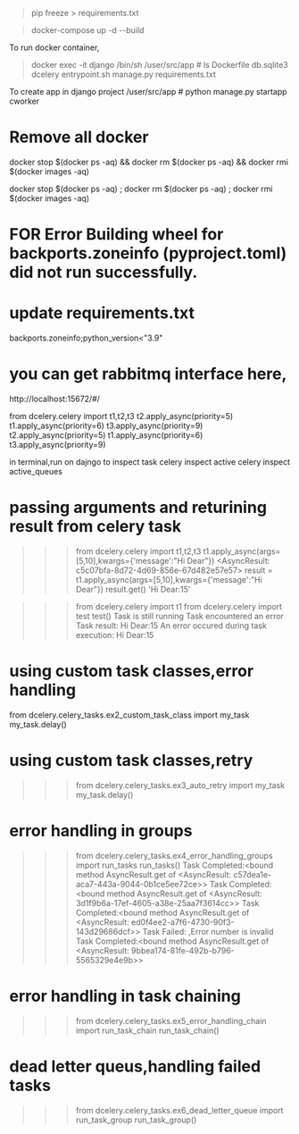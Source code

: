  > pip freeze > requirements.txt

 > docker-compose up -d --build

 To run docker container,
 > docker exec -it django /bin/sh
 > /user/src/app # ls
Dockerfile        db.sqlite3        dcelery           entrypoint.sh     manage.py         requirements.txt

 To create app in django project
/user/src/app # python manage.py startapp cworker

# Remove all docker
docker stop $(docker ps -aq) && docker rm $(docker ps -aq) && docker rmi $(docker images -aq)

 docker stop $(docker ps -aq) ; docker rm $(docker ps -aq) ; docker rmi $(docker images -aq)

# FOR Error Building wheel for backports.zoneinfo (pyproject.toml) did not run successfully.
# update requirements.txt
 backports.zoneinfo;python_version<"3.9"

 # you can get rabbitmq interface here,
 http://localhost:15672/#/


 from dcelery.celery import t1,t2,t3
 t2.apply_async(priority=5)
 t1.apply_async(priority=6)
 t3.apply_async(priority=9)
 t2.apply_async(priority=5)
 t1.apply_async(priority=6)
 t3.apply_async(priority=9)

in terminal,run on dajngo to inspect task
celery inspect active
celery inspect active_queues

# passing arguments and returining result from celery task
>>> from dcelery.celery import t1,t2,t3
>>> t1.apply_async(args=[5,10],kwargs={'message':"Hi Dear"})
<AsyncResult: c5c07bfa-8d72-4d69-856e-67d482e57e57>
>>> result = t1.apply_async(args=[5,10],kwargs={'message':"Hi Dear"})
>>> result.get()
'Hi Dear:15'

>>> from dcelery.celery import t1
>>> from dcelery.celery import test
>>> test()
Task is still running
Task encountered an error
Task result:  Hi Dear:15
An error occured during task execution:  Hi Dear:15


# using custom task classes,error handling
from dcelery.celery_tasks.ex2_custom_task_class import my_task
my_task.delay()

# using custom task classes,retry
>>> from dcelery.celery_tasks.ex3_auto_retry import my_task
>>> my_task.delay()

# error handling in groups
>>> from dcelery.celery_tasks.ex4_error_handling_groups import run_tasks
>>> run_tasks()
Task Completed:<bound method AsyncResult.get of <AsyncResult: c57dea1e-aca7-443a-9044-0b1ce5ee72ce>>
Task Completed:<bound method AsyncResult.get of <AsyncResult: 3d1f9b6a-17ef-4605-a38e-25aa7f3614cc>>
Task Completed:<bound method AsyncResult.get of <AsyncResult: ed0f4ee2-a7f6-4730-90f3-143d29686dcf>>
Task Failed: ,Error number is invalid
Task Completed:<bound method AsyncResult.get of <AsyncResult: 9bbea174-81fe-492b-b796-5565329e4e9b>>

# error handling in task chaining
>>> from dcelery.celery_tasks.ex5_error_handling_chain import run_task_chain
>>> run_task_chain()

# dead letter queus,handling failed tasks
>>> from dcelery.celery_tasks.ex6_dead_letter_queue import run_task_group
>>> run_task_group()